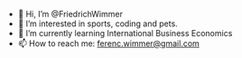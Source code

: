 - 👋 Hi, I’m @FriedrichWimmer
- 👀 I’m interested in sports, coding and pets.
- 🌱 I’m currently learning International Business Economics
- 📫 How to reach me: ferenc.wimmer@gmail.com

<!---
FriedrichWimmer/FriedrichWimmer is a ✨ special ✨ repository because its `README.md` (this file) appears on your GitHub profile.
You can click the Preview link to take a look at your changes.
--->
